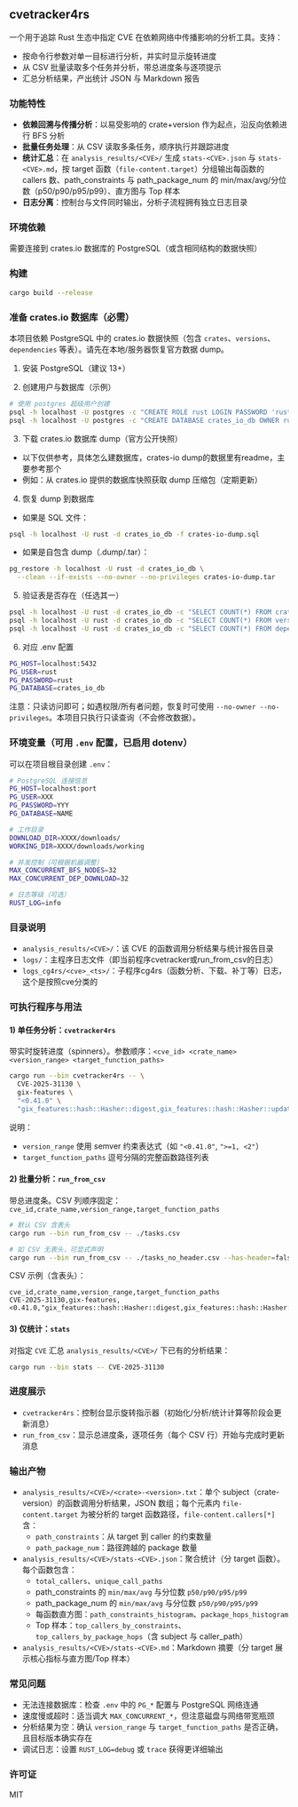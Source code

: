 ## cvetracker4rs

一个用于追踪 Rust 生态中指定 CVE 在依赖网络中传播影响的分析工具。支持：
- 按命令行参数对单一目标进行分析，并实时显示旋转进度
- 从 CSV 批量读取多个任务并分析，带总进度条与逐项提示
- 汇总分析结果，产出统计 JSON 与 Markdown 报告

### 功能特性
- **依赖回溯与传播分析**：以易受影响的 crate+version 作为起点，沿反向依赖进行 BFS 分析
- **批量任务处理**：从 CSV 读取多条任务，顺序执行并跟踪进度
- **统计汇总**：在 `analysis_results/<CVE>/` 生成 `stats-<CVE>.json` 与 `stats-<CVE>.md`，按 target 函数（`file-content.target`）分组输出每函数的 callers 数、path_constraints 与 path_package_num 的 min/max/avg/分位数（p50/p90/p95/p99）、直方图与 Top 样本
- **日志分离**：控制台与文件同时输出，分析子流程拥有独立日志目录

### 环境依赖

需要连接到 crates.io 数据库的 PostgreSQL（或含相同结构的数据快照）

### 构建
```bash
cargo build --release
```

### 准备 crates.io 数据库（必需）
本项目依赖 PostgreSQL 中的 crates.io 数据快照（包含 `crates`、`versions`、`dependencies` 等表）。请先在本地/服务器恢复官方数据 dump。

1) 安装 PostgreSQL（建议 13+）

2) 创建用户与数据库（示例）
```bash
# 使用 postgres 超级用户创建
psql -h localhost -U postgres -c "CREATE ROLE rust LOGIN PASSWORD 'rust';"
psql -h localhost -U postgres -c "CREATE DATABASE crates_io_db OWNER rust;"
```

3) 下载 crates.io 数据库 dump（官方公开快照）
- 以下仅供参考，具体怎么建数据库，crates-io dump的数据里有readme，主要参考那个
- 例如：从 crates.io 提供的数据库快照获取 dump 压缩包（定期更新）

4) 恢复 dump 到数据库
- 如果是 SQL 文件：
```bash
psql -h localhost -U rust -d crates_io_db -f crates-io-dump.sql
```
- 如果是自包含 dump（.dump/.tar）：
```bash
pg_restore -h localhost -U rust -d crates_io_db \
  --clean --if-exists --no-owner --no-privileges crates-io-dump.tar
```

5) 验证表是否存在（任选其一）
```bash
psql -h localhost -U rust -d crates_io_db -c "SELECT COUNT(*) FROM crates;"
psql -h localhost -U rust -d crates_io_db -c "SELECT COUNT(*) FROM versions;"
psql -h localhost -U rust -d crates_io_db -c "SELECT COUNT(*) FROM dependencies;"
```

6) 对应 .env 配置
```bash
PG_HOST=localhost:5432
PG_USER=rust
PG_PASSWORD=rust
PG_DATABASE=crates_io_db
```

注意：只读访问即可；如遇权限/所有者问题，恢复时可使用 `--no-owner --no-privileges`。本项目只执行只读查询（不会修改数据）。

### 环境变量（可用 `.env` 配置，已启用 dotenv）
可以在项目根目录创建 `.env`：
```bash
# PostgreSQL 连接信息
PG_HOST=localhost:port
PG_USER=XXX
PG_PASSWORD=YYY
PG_DATABASE=NAME

# 工作目录
DOWNLOAD_DIR=XXXX/downloads/
WORKING_DIR=XXXX/downloads/working

# 并发控制（可根据机器调整）
MAX_CONCURRENT_BFS_NODES=32
MAX_CONCURRENT_DEP_DOWNLOAD=32

# 日志等级（可选）
RUST_LOG=info
```

### 目录说明
- `analysis_results/<CVE>/`：该 CVE 的函数调用分析结果与统计报告目录
- `logs/`：主程序日志文件（即当前程序cvetracker或run_from_csv的日志）
- `logs_cg4rs/<cve>_<ts>/`：子程序cg4rs（函数分析、下载、补丁等）日志，这个是按照cve分类的

### 可执行程序与用法

#### 1) 单任务分析：`cvetracker4rs`
带实时旋转进度（spinners）。参数顺序：`<cve_id> <crate_name> <version_range> <target_function_paths>`
```bash
cargo run --bin cvetracker4rs -- \
  CVE-2025-31130 \
  gix-features \
  "<0.41.0" \
  "gix_features::hash::Hasher::digest,gix_features::hash::Hasher::update,gix_features::hash::Write::flush"
```
说明：
- `version_range` 使用 semver 约束表达式（如 `"<0.41.0"`, `">=1, <2"`）
- `target_function_paths` 逗号分隔的完整函数路径列表

#### 2) 批量分析：`run_from_csv`
带总进度条。CSV 列顺序固定：`cve_id,crate_name,version_range,target_function_paths`
```bash
# 默认 CSV 含表头
cargo run --bin run_from_csv -- ./tasks.csv

# 如 CSV 无表头，可显式声明
cargo run --bin run_from_csv -- ./tasks_no_header.csv --has-header=false
```
CSV 示例（含表头）：
```csv
cve_id,crate_name,version_range,target_function_paths
CVE-2025-31130,gix-features,<0.41.0,"gix_features::hash::Hasher::digest,gix_features::hash::Hasher::update"
```

#### 3) 仅统计：`stats`
对指定 `CVE` 汇总 `analysis_results/<CVE>/` 下已有的分析结果：
```bash
cargo run --bin stats -- CVE-2025-31130
```

### 进度展示
- `cvetracker4rs`：控制台显示旋转指示器（初始化/分析/统计计算等阶段会更新消息）
- `run_from_csv`：显示总进度条，逐项任务（每个 CSV 行）开始与完成时更新消息

### 输出产物
- `analysis_results/<CVE>/<crate>-<version>.txt`：单个 subject（crate-version）的函数调用分析结果，JSON 数组；每个元素内 `file-content.target` 为被分析的 target 函数路径，`file-content.callers[*]` 含：
  - `path_constraints`：从 target 到 caller 的约束数量
  - `path_package_num`：路径跨越的 package 数量
- `analysis_results/<CVE>/stats-<CVE>.json`：聚合统计（分 target 函数）。每个函数包含：
  - `total_callers`、`unique_call_paths`
  - path_constraints 的 `min/max/avg` 与分位数 `p50/p90/p95/p99`
  - path_package_num 的 `min/max/avg` 与分位数 `p50/p90/p95/p99`
  - 每函数直方图：`path_constraints_histogram`、`package_hops_histogram`
  - Top 样本：`top_callers_by_constraints`、`top_callers_by_package_hops`（含 subject 与 caller_path）
- `analysis_results/<CVE>/stats-<CVE>.md`：Markdown 摘要（分 target 展示核心指标与直方图/Top 样本）

### 常见问题
- 无法连接数据库：检查 `.env` 中的 `PG_*` 配置与 PostgreSQL 网络连通
- 速度慢或超时：适当调大 `MAX_CONCURRENT_*`，但注意磁盘与网络带宽瓶颈
- 分析结果为空：确认 `version_range` 与 `target_function_paths` 是否正确，且目标版本确实存在
- 调试日志：设置 `RUST_LOG=debug` 或 `trace` 获得更详细输出

### 许可证
MIT


